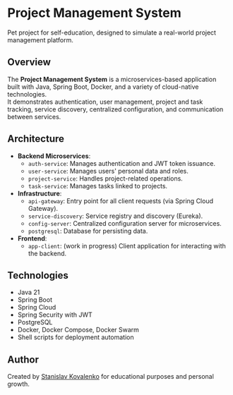 # Project Management System

Pet project for self-education, designed to simulate a real-world project management platform.

## Overview

The **Project Management System** is a microservices-based application built with Java, Spring Boot, Docker, and a variety of cloud-native technologies.  
It demonstrates authentication, user management, project and task tracking, service discovery, centralized configuration, and communication between services.

## Architecture

- **Backend Microservices**:
  - `auth-service`: Manages authentication and JWT token issuance.
  - `user-service`: Manages users' personal data and roles.
  - `project-service`: Handles project-related operations.
  - `task-service`: Manages tasks linked to projects.
- **Infrastructure**:
  - `api-gateway`: Entry point for all client requests (via Spring Cloud Gateway).
  - `service-discovery`: Service registry and discovery (Eureka).
  - `config-server`: Centralized configuration server for microservices.
  - `postgresql`: Database for persisting data.
- **Frontend**:
  - `app-client`: (work in progress) Client application for interacting with the backend.

## Technologies

- Java 21
- Spring Boot
- Spring Cloud
- Spring Security with JWT
- PostgreSQL
- Docker, Docker Compose, Docker Swarm
- Shell scripts for deployment automation

## Author

Created by [Stanislav Kovalenko](https://github.com/skovdev) for educational purposes and personal growth.
